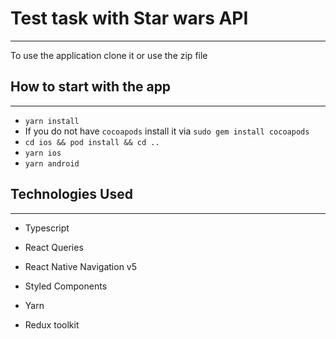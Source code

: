 <h1>Test task with Star wars API</h1>
<hr><p>To use the application clone it or use the zip file</p><h2>How to start with the app</h2>
<hr><ul>
<li><code>yarn install</code></li>
<li>If you do not have <code>cocoapods</code>
install it via <code>sudo gem install cocoapods</code></li>
<li><code>cd ios &amp;&amp; pod install &amp;&amp; cd ..</code></li>
<li><code>yarn ios</code></li>
<li><code>yarn android</code></li>
</ul><h2>Technologies Used</h2>
<hr><ul>
<li>Typescript</li>
</ul><ul>
<li>React Queries</li>
</ul><ul>
<li>React Native Navigation v5</li>
</ul><ul>
<li>Styled Components</li>
</ul><ul>
<li>Yarn</li>
</ul><ul>
<li>Redux toolkit</li>
</ul>
